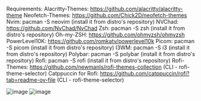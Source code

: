 Requirements:
	Alacritty-Themes: https://github.com/alacritty/alacritty-theme
	Neofetch-Themes: https://github.com/Chick2D/neofetch-themes
	Nvim: pacman -S neovim (install it from distro's repository)
	NVChad: https://github.com/NvChad/NvChad
	Zsh: pacman -S zsh (install it from distro's repository)
	Oh-my-ZSH: https://github.com/ohmyzsh/ohmyzsh
	PowerLevel10K: https://github.com/romkatv/powerlevel10k
	Picom: pacman -S picom (install it from distro's repository)
	I3WM: pacman -S i3 (install it from distro's repository)
	Polybar: pacman -S polybar (install it from distro's repository)
	Rofi: pacman -S rofi (install it from distro's repository)
	Rofi-Themes: https://github.com/newmanls/rofi-themes-collection (CLI - rofi-theme-selector)
	Catppuccin for Rofi: https://github.com/catppuccin/rofi?tab=readme-ov-file (CLI - rofi-theme-selector)
	
	
![image](https://github.com/user-attachments/assets/12d9b985-533e-4da2-98fb-9752b3fe09e2)
![image](https://github.com/user-attachments/assets/a7f021b0-00e3-4151-8a75-c40fb2eaf589)
